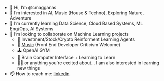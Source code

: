 - 👋 Hi, I’m @cmagganas
- 👀 I’m interested in AI, Music (House & Techno), Exploring Nature, Adventure
- 🌱 I’m currently learning Data Science, Cloud Based Systems, ML Eng/Ops, AI Systems
- 💞️ I’m looking to collaborate on Machine Learning projects
  -  🚀 Investment/Stock/Crypto Reinforment Learning Agents
  -  🎵 [Music](https://www.christos.app/spotify/) (Front End Developer Criticism Welcome)
  -  🕹️ OpenAI GYM
  -  🧠 Brain Computer Interface + Learning to Learn
  -  👨‍🎓 or anything you're excited about... I am also interested in learning new things
- 📫 How to reach me: [linkedin](https://www.linkedin.com/in/christos-magganas/)

<!---
cmagganas/cmagganas is a ✨ special ✨ repository because its `README.md` (this file) appears on your GitHub profile.
You can click the Preview link to take a look at your changes.
--->

